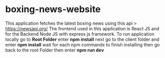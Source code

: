 # boxing-news-website

This application fetches the latest boxing news using this api > https://newsapi.org/
The frontend used in this application is React JS and for the Backend Node JS with express js framework. 
To run application locally go to 
**Root Folder**
enter
**npm install**
next go to the client folder
and enter
**npm install**
wait for each npm commands to finish installing 
then go back to the root Folder
then enter
**npm run dev**
